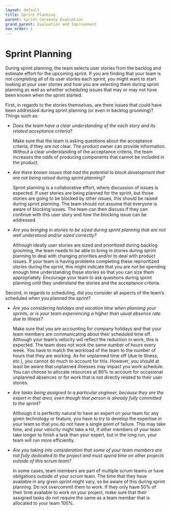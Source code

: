 ```yaml
---
layout: default
title: Sprint Planning
parent: Sprint Ceremony Evaluation
grand_parent: Evaluation and Improvement
nav_order: 1
---
```


# Sprint Planning
During sprint planning, the team selects user stories from the backlog and estimate effort for the upcoming sprint. If you are finding that 
your team is not completing all of its user stories each sprint, you might want to start looking at your user stories and how you are selecting 
them during sprint planning as well as whether scheduling issues that may or may not have been known when the sprint started.

First, in regards to the stories themselves, are there issues that could have been addressed during sprint planning (or even in backlog grooming)? Things such as:

*	_Does the team have a clear understanding of the each story and its related acceptance criteria?_

    Make sure that the team is asking questions about the acceptance criteria, if they are not clear. The product owner can provide information. 
Without a clear understanding of the acceptance criteria, the team increases the odds of producing components that cannot be included in the product.

*	_Are there known issues that had the potential to block development that are not being raised during sprint planning?_

    Sprint planning is a collaborative effort, where discussion of issues is expected. If user stories are being planned for the sprint, but 
those stories are going to be blocked by other issues, this should be raised during sprint planning. The team should not assume that 
everyone is aware of blocking issues. The team can then discuss if they can continue with this user story and how the blocking issue can be addressed.

*	_Are you bringing in stories to be sized during sprint planning that are not well understood and/or sized correctly?_

    Although ideally user stories are sized and prioritized during backlog grooming, the team needs to be able to bring in stories during sprint 
planning to deal with changing priorities and/or to deal with product issues. If your team is having problems completing these reprioritized stories 
during the sprint, this might indicate that you are not be spending enough time understanding these stories so that you can size them appropriately. 
Encourage your team to ask questions during sprint planning until they understand the stories and the acceptance criteria.

Second, in regards to scheduling, did you consider all aspects of the team’s scheduled when you planned the sprint?

*	_Are you considering holidays and vacation time when planning your sprints, or is your team experiencing a higher than usual absence rate due to illness?_

    Make sure that you are accounting for company holidays and that your team members are communicating about their scheduled time off. 
Although your team’s velocity will reflect the reduction in work, this is expected. The team does not work the same number of hours every week. 
You have to match the workload of the team to the number of hours that they are working. As for unplanned time off (due to illness, etc.), you 
cannot do much to account for this. However, you should at least be aware that unplanned illnesses may impact you work schedule. You can choose to 
allocate resources at 80% to account for occasional unplanned absences or for work that is not directly related to their user stories.

*	_Are tasks being assigned to a particular engineer, because they are the expert in that area, even though that person is already fully committed to the sprint?_

    Although it is perfectly natural to have an expert on your team for any given technology or feature, you have to try to develop the expertise in 
your team so that you do not have a single point of failure. This may take time, and your velocity might take a hit, if other members of your team take 
longer to finish a task than your expert, but in the long run, your team will run more efficiently. 

*	_Are you taking into consideration that some of your team members are not fully dedicated to the project and must spend time on other projects outside of this scrum team?_

    In some cases, team members are part of multiple scrum teams or have obligations outside of your scrum team. The time that they have available 
in any given sprint might vary, so be aware of this during sprint planning. Do not overcommit them to work. If they only have 50% of their time available 
to work on your project, make sure that their assigned tasks do not require the same as a team member that is allocated to your team 100%.
